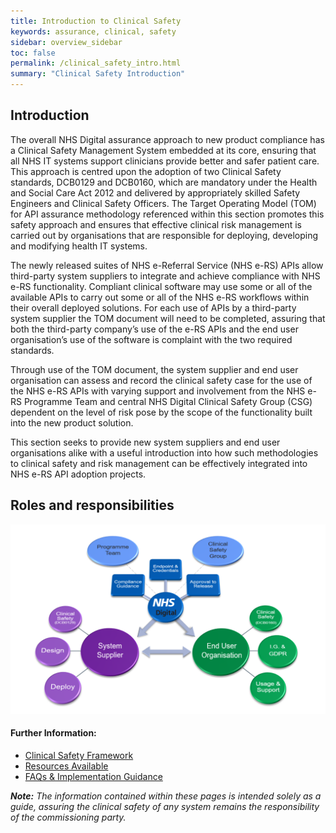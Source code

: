 ```yaml
---
title: Introduction to Clinical Safety
keywords: assurance, clinical, safety
sidebar: overview_sidebar
toc: false
permalink: /clinical_safety_intro.html
summary: "Clinical Safety Introduction"
---
```


## Introduction

The overall NHS Digital assurance approach to new product compliance has a Clinical Safety Management System embedded at its core, ensuring that all NHS IT systems support clinicians provide better and safer patient care. This approach is centred upon the adoption of two Clinical Safety standards, DCB0129 and DCB0160, which are mandatory under the Health and Social Care Act 2012 and delivered by appropriately skilled Safety Engineers and Clinical Safety Officers. The Target Operating Model (TOM) for API assurance methodology referenced within this section promotes this safety approach and ensures that effective clinical risk management is carried out by organisations that are responsible for deploying, developing and modifying health IT systems.

The newly released suites of NHS e-Referral Service (NHS e-RS) APIs allow third-party system suppliers to integrate and achieve compliance with NHS e-RS functionality. Compliant clinical software may use some or all of the available APIs to carry out some or all of the NHS e-RS workflows within their overall deployed solutions. For each use of APIs by a third-party system supplier the TOM document will need to be completed, assuring that both the third-party company’s use of the e-RS APIs and the end user organisation’s use of the software is complaint with the two required standards.  

Through use of the TOM document, the system supplier and end user organisation can assess and record the clinical safety case for the use of the NHS e-RS APIs with varying support and involvement from the NHS e-RS Programme Team and central NHS Digital Clinical Safety Group (CSG) dependent on the level of risk pose by the scope of the functionality built into the new product solution.  

This section seeks to provide new system suppliers and end user organisations alike with a useful introduction into how such methodologies to clinical safety and risk management can be effectively integrated into NHS e-RS API adoption projects.


## Roles and responsibilities
![Roles and Responsibilities Diagram](images/assure/roles_responsibilities.png)

#### Further Information:

- [Clinical Safety Framework](clinical_safety_framework.html)
- [Resources Available](clinical_safety_resources.html)
- [FAQs & Implementation Guidance](clinical_safety_faqs.html)

_**Note:** The information contained within these pages is intended solely as a guide, assuring the clinical safety of any system remains the responsibility of the commissioning party._

